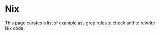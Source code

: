 # Nix

This page curates a list of example ast-grep rules to check and to rewrite Nix code.

<!-- Add example rules here when available -->